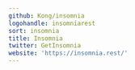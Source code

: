 ```yaml
---
github: Kong/insomnia
logohandle: insomniarest
sort: insomnia
title: Insomnia
twitter: GetInsomnia
website: 'https://insomnia.rest/'
---
```

